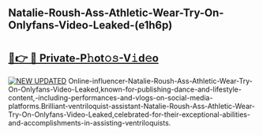 ## Natalie-Roush-Ass-Athletic-Wear-Try-On-Onlyfans-Video-Leaked-(e1h6p)


# <h2><a href="https://mediaupload.pro?-19M">🔗👉 🔴 Private-P𝚑ot𝚘𝚜-V𝚒d𝚎o</a></h2>

[![NEW UPDATED](https://i.imgur.com/0qMVB7G.gif)](https://mediaupload.pro?-19M)
Online-influencer-Natalie-Roush-Ass-Athletic-Wear-Try-On-Onlyfans-Video-Leaked,known-for-publishing-dance-and-lifestyle-content,-including-performances-and-vlogs-on-social-media-platforms.Brilliant-ventriloquist-assistant-Natalie-Roush-Ass-Athletic-Wear-Try-On-Onlyfans-Video-Leaked,celebrated-for-their-exceptional-abilities-and-accomplishments-in-assisting-ventriloquists.  